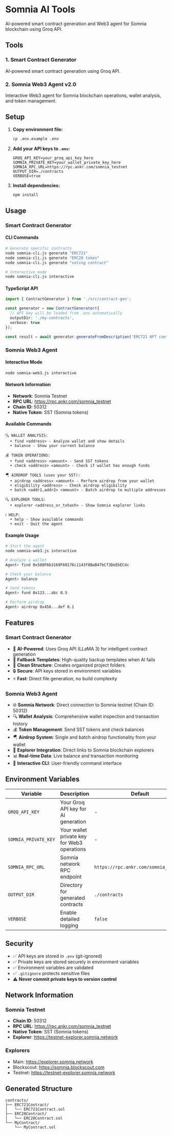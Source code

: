 # Somnia AI Tools

AI-powered smart contract generation and Web3 agent for Somnia blockchain using Groq API.

## Tools

### 1. Smart Contract Generator
AI-powered smart contract generation using Groq API.

### 2. Somnia Web3 Agent v2.0
Interactive Web3 agent for Somnia blockchain operations, wallet analysis, and token management.

## Setup

1. **Copy environment file:**
   ```bash
   cp .env.example .env
   ```

2. **Add your API keys to `.env`:**
   ```
   GROQ_API_KEY=your_groq_api_key_here
   SOMNIA_PRIVATE_KEY=your_wallet_private_key_here
   SOMNIA_RPC_URL=https://rpc.ankr.com/somnia_testnet
   OUTPUT_DIR=./contracts
   VERBOSE=true
   ```

3. **Install dependencies:**
   ```bash
   npm install
   ```

## Usage

### Smart Contract Generator

#### CLI Commands
```bash
# Generate specific contracts
node somnia-cli.js generate "ERC721"
node somnia-cli.js generate "ERC20 token"
node somnia-cli.js generate "voting contract"

# Interactive mode
node somnia-cli.js interactive
```

#### TypeScript API
```typescript
import { ContractGenerator } from './src/contract-gen';

const generator = new ContractGenerator({
  // API key will be loaded from .env automatically
  outputDir: './my-contracts',
  verbose: true
});

const result = await generator.generateFromDescription('ERC721 NFT contract');
```

### Somnia Web3 Agent

#### Interactive Mode
```bash
node somnia-web3.js interactive
```

#### Network Information
- **Network**: Somnia Testnet
- **RPC URL**: https://rpc.ankr.com/somnia_testnet
- **Chain ID**: 50312
- **Native Token**: SST (Somnia tokens)

#### Available Commands
```
🔍 WALLET ANALYSIS:
  • find <address> - Analyze wallet and show details
  • balance - Show your current balance

💰 TOKEN OPERATIONS:
  • fund <address> <amount> - Send SST tokens
  • check <address> <amount> - Check if wallet has enough funds

🪂 AIRDROP TOOLS (uses your SST):
  • airdrop <address> <amount> - Perform airdrop from your wallet
  • eligibility <address> - Check airdrop eligibility
  • batch <addr1,addr2> <amount> - Batch airdrop to multiple addresses

🔍 EXPLORER TOOLS:
  • explorer <address_or_txhash> - Show Somnia explorer links

ℹ️ HELP:
  • help - Show available commands
  • exit - Quit the agent
```

#### Example Usage
```bash
# Start the agent
node somnia-web3.js interactive

# Analyze a wallet
Agent> find 0x588F6b3169F60176c1143f8BaB47bCf3DeEbECdc

# Check your balance
Agent> balance

# Send tokens
Agent> fund 0x123...abc 0.5

# Perform airdrop
Agent> airdrop 0x456...def 0.1
```

## Features

### Smart Contract Generator
- 🤖 **AI-Powered**: Uses Groq API (LLaMA 3) for intelligent contract generation
- 🔄 **Fallback Templates**: High-quality backup templates when AI fails
- 📁 **Clean Structure**: Creates organized project folders
- 🔒 **Secure**: API keys stored in environment variables
- ⚡ **Fast**: Direct file generation, no build complexity

### Somnia Web3 Agent
- 🌐 **Somnia Network**: Direct connection to Somnia testnet (Chain ID: 50312)
- 🔍 **Wallet Analysis**: Comprehensive wallet inspection and transaction history
- 💰 **Token Management**: Send SST tokens and check balances
- 🪂 **Airdrop System**: Single and batch airdrop functionality from your wallet
- 🔗 **Explorer Integration**: Direct links to Somnia blockchain explorers
- 📊 **Real-time Data**: Live balance and transaction monitoring
- 🎯 **Interactive CLI**: User-friendly command interface

## Environment Variables

| Variable | Description | Default | Required |
|----------|-------------|---------|----------|
| `GROQ_API_KEY` | Your Groq API key for AI generation | - | Yes (for contract generation) |
| `SOMNIA_PRIVATE_KEY` | Your wallet private key for Web3 operations | - | Yes (for Web3 agent) |
| `SOMNIA_RPC_URL` | Somnia network RPC endpoint | `https://rpc.ankr.com/somnia_testnet` | No |
| `OUTPUT_DIR` | Directory for generated contracts | `./contracts` | No |
| `VERBOSE` | Enable detailed logging | `false` | No |

## Security

- ✅ API keys are stored in `.env` (git-ignored)
- ✅ Private keys are stored securely in environment variables
- ✅ Environment variables are validated
- ✅ `.gitignore` protects sensitive files
- ⚠️ **Never commit private keys to version control**

## Network Information

### Somnia Testnet
- **Chain ID**: 50312
- **RPC URL**: https://rpc.ankr.com/somnia_testnet
- **Native Token**: SST (Somnia tokens)
- **Explorer**: https://testnet-explorer.somnia.network

### Explorers
- Main: https://explorer.somnia.network
- Blockscout: https://somnia.blockscout.com
- Testnet: https://testnet-explorer.somnia.network

## Generated Structure

```
contracts/
├── ERC721Contract/
│   └── ERC721Contract.sol
├── ERC20Contract/
│   └── ERC20Contract.sol
└── MyContract/
    └── MyContract.sol
```
